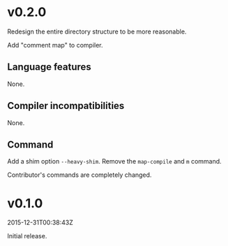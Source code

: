 v0.2.0
======

Redesign the entire directory structure to be more reasonable.

Add "comment map" to compiler.

Language features
-----------------

None.

Compiler incompatibilities
--------------------------

None.

Command
-------

Add a shim option `--heavy-shim`. Remove the `map-compile` and `m` command.

Contributor's commands are completely changed.

v0.1.0
======

2015-12-31T00:38:43Z

Initial release.
